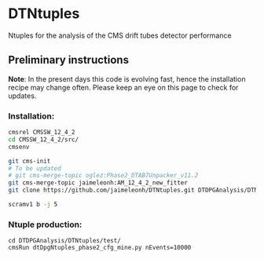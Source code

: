 # DTNtuples
Ntuples for the analysis of the CMS drift tubes detector performance

## Preliminary instructions
**Note**: 
In the present days this code is evolving fast, hence the installation recipe may change often. Please keep an eye on this page to check for updates.

### Installation:
```bash
cmsrel CMSSW_12_4_2
cd CMSSW_12_4_2/src/
cmsenv

git cms-init
# To be updated
# git cms-merge-topic oglez:Phase2_DTAB7Unpacker_v11.2
git cms-merge-topic jaimeleonh:AM_12_4_2_new_fitter
git clone https://github.com/jaimeleonh/DTNtuples.git DTDPGAnalysis/DTNtuples -b ntupleProduction_12_4_2 

scramv1 b -j 5
```

### Ntuple production:
```
cd DTDPGAnalysis/DTNtuples/test/
cmsRun dtDpgNtuples_phase2_cfg_mine.py nEvents=10000
```

